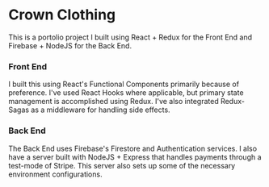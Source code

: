 # Crown Clothing

This is a portolio project I built using React + Redux for the Front End and Firebase + NodeJS for the Back End. 

### Front End
I built this using React's Functional Components primarily because of preference. I've used React Hooks where applicable, but primary state management is accomplished using Redux. I've also integrated Redux-Sagas as a middleware for handling side effects.

### Back End
The Back End uses Firebase's Firestore and Authentication services. I also have a server built with NodeJS + Express that handles payments through a test-mode of Stripe. This server also sets up some of the necessary environment configurations.
